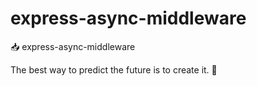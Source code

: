 # express-async-middleware

📥 express-async-middleware

<!-- INSPIRATIONAL_QUOTE_START -->
The best way to predict the future is to create it.
🦖
<!-- INSPIRATIONAL_QUOTE_END -->
